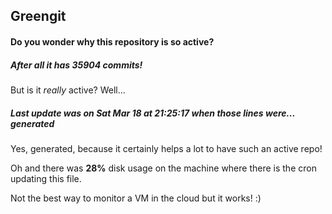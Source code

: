 ## Greengit

#### Do you wonder why this repository is so active?

##### After all it has 35904 commits!

But is it *really* active? Well...

##### Last update was on Sat Mar 18 at 21:25:17 when those lines were... generated

Yes, generated, because it certainly helps a lot to have such an active repo!

Oh and there was **28%** disk usage on the machine
where there is the cron updating this file.

Not the best way to monitor a VM in the cloud but it works! :)
